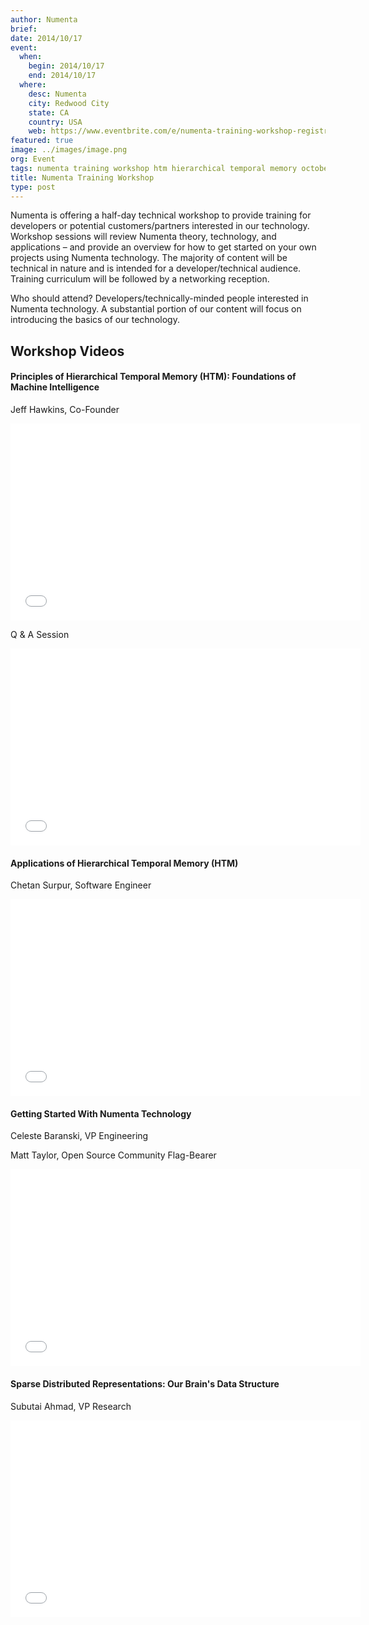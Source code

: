 ```yaml
---
author: Numenta
brief:
date: 2014/10/17
event:
  when:
    begin: 2014/10/17
    end: 2014/10/17
  where:
    desc: Numenta
    city: Redwood City
    state: CA
    country: USA
    web: https://www.eventbrite.com/e/numenta-training-workshop-registration-12898835765
featured: true
image: ../images/image.png
org: Event
tags: numenta training workshop htm hierarchical temporal memory october 2014
title: Numenta Training Workshop
type: post
---
```


Numenta is offering a half-day technical workshop to provide training for
developers or potential customers/partners interested in our technology.
Workshop sessions will review Numenta theory, technology, and applications
– and provide an overview for how to get started on your own projects using
Numenta technology. The majority of content will be technical in nature and
is intended for a developer/technical audience. Training curriculum will be
followed by a networking reception.

Who should attend? Developers/technically-minded people interested in
Numenta technology. A substantial portion of our content will focus on
introducing the basics of our technology.

## Workshop Videos

#### Principles of Hierarchical Temporal Memory (HTM): Foundations of Machine Intelligence

Jeff Hawkins, Co-Founder

<div class="video-container media-border">
  <iframe width="560" height="315" src="//www.youtube.com/embed/6ufPpZDmPKA" frameborder="0" allowfullscreen></iframe>
</div>

Q & A Session

<div class="video-container media-border">
  <iframe width="560" height="315" src="//www.youtube.com/embed/EU2Vm-VlfEk" frameborder="0" allowfullscreen></iframe>
</div>

#### Applications of Hierarchical Temporal Memory (HTM)

Chetan Surpur, Software Engineer

<div class="video-container media-border">
  <iframe width="560" height="315" src="//www.youtube.com/embed/900nFOfzp2E" frameborder="0" allowfullscreen></iframe>
</div>

#### Getting Started With Numenta Technology

Celeste Baranski, VP Engineering

Matt Taylor, Open Source Community Flag-Bearer

<div class="video-container media-border">
  <iframe width="560" height="315" src="//www.youtube.com/embed/5HD9NnXpRus" frameborder="0" allowfullscreen></iframe>
</div>

#### Sparse Distributed Representations: Our Brain's Data Structure

Subutai Ahmad, VP Research

<div class="video-container media-border">
  <iframe width="560" height="315" src="//www.youtube.com/embed/LbZtc_zWBS4" frameborder="0" allowfullscreen></iframe>
</div>
